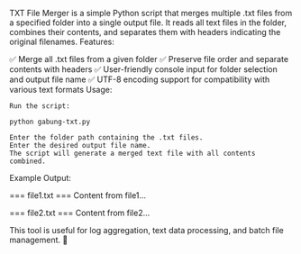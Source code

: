 TXT File Merger is a simple Python script that merges multiple .txt files from a specified folder into a single output file. It reads all text files in the folder, combines their contents, and separates them with headers indicating the original filenames.
Features:

✅ Merge all .txt files from a given folder
✅ Preserve file order and separate contents with headers
✅ User-friendly console input for folder selection and output file name
✅ UTF-8 encoding support for compatibility with various text formats
Usage:

    Run the script:

    python gabung-txt.py

    Enter the folder path containing the .txt files.
    Enter the desired output file name.
    The script will generate a merged text file with all contents combined.

Example Output:

=== file1.txt ===
Content from file1...

=== file2.txt ===
Content from file2...

This tool is useful for log aggregation, text data processing, and batch file management. 🚀
